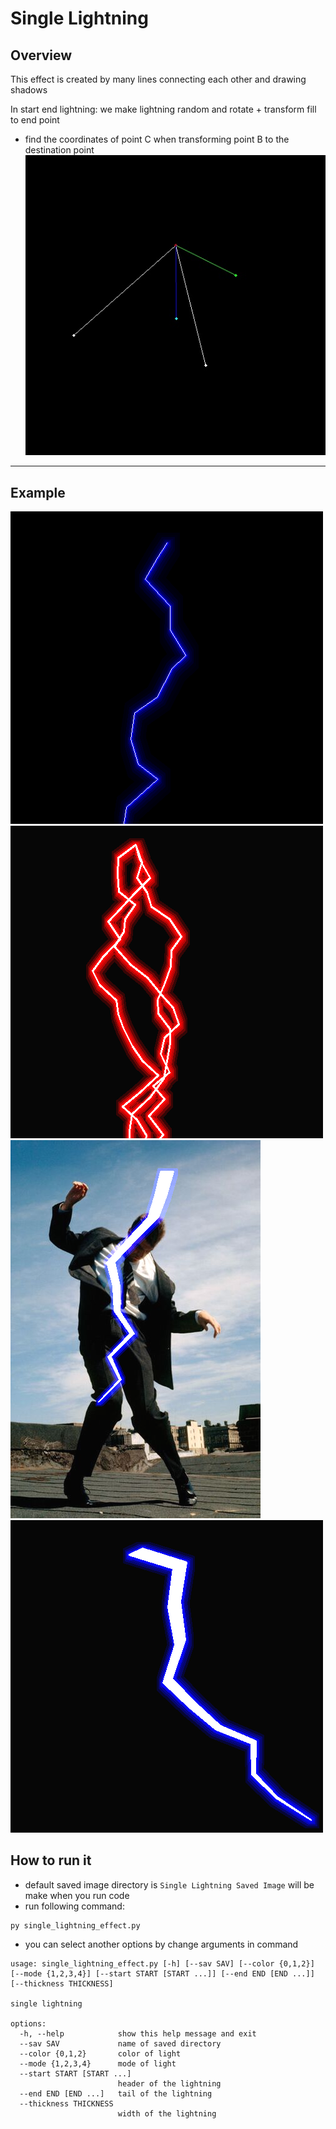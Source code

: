# **Single Lightning**

## Overview
This effect is created by many lines connecting each other and drawing shadows

In start end lightning: we make lightning random and rotate + transform fill to end point
 
- find the coordinates of point C when transforming point B to the destination point
![rotate](./rotate.jpg)
---
## Example
![single lightning](./Example%20Image/single_lightning15_51_31.png)
![lightning bolts](./Example%20Image/single_lightning_effect_14_42_02.png)
![bigger lightning](./Example%20Image/bigger_lightning_23_09_14.png)
![bigger lightning in black image](./Example%20Image/single_lightning_effect_14_41_43.png)

## How to run it
- default saved image directory is `Single Lightning Saved Image` will be make when you run code
- run following command:
```
py single_lightning_effect.py
```
- you can select another options by change arguments in command
```
usage: single_lightning_effect.py [-h] [--sav SAV] [--color {0,1,2}] [--mode {1,2,3,4}] [--start START [START ...]] [--end END [END ...]] [--thickness THICKNESS]

single lightning

options:
  -h, --help            show this help message and exit
  --sav SAV             name of saved directory
  --color {0,1,2}       color of light
  --mode {1,2,3,4}      mode of light
  --start START [START ...]
                        header of the lightning
  --end END [END ...]   tail of the lightning
  --thickness THICKNESS
                        width of the lightning

